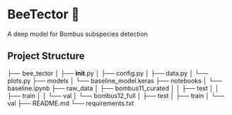 # BeeTector 🐝

A deep model for Bombus subspecies detection

## Project Structure

├── bee_tector
│   ├── __init__.py
│   ├── config.py
│   ├── data.py
│   └── plots.py
├── models
│   └── baseline_model.keras
├── notebooks
│   └── baseline.ipynb
├── raw_data
│   ├── bombus11_curated
│   │   ├── test
│   │   ├── train
│   │   └── val
│   └── bombus12_full
│       ├── test
│       ├── train
│       └── val
├── README.md
└── requirements.txt
